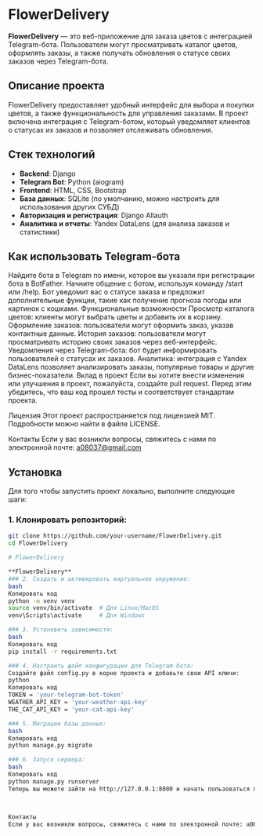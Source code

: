# FlowerDelivery

**FlowerDelivery** — это веб-приложение для заказа цветов с интеграцией Telegram-бота. Пользователи могут просматривать каталог цветов, оформлять заказы, а также получать обновления о статусе своих заказов через Telegram-бота.

## Описание проекта

FlowerDelivery предоставляет удобный интерфейс для выбора и покупки цветов, а также функциональность для управления заказами. В проект включена интеграция с Telegram-ботом, который уведомляет клиентов о статусах их заказов и позволяет отслеживать обновления.

## Стек технологий

- **Backend**: Django
- **Telegram Bot**: Python (aiogram)
- **Frontend**: HTML, CSS, Bootstrap
- **База данных**: SQLite (по умолчанию, можно настроить для использования других СУБД)
- **Авторизация и регистрация**: Django Allauth
- **Аналитика и отчеты**: Yandex DataLens (для анализа заказов и статистики)

## Как использовать Telegram-бота

Найдите бота в Telegram по имени, которое вы указали при регистрации бота в BotFather.
Начните общение с ботом, используя команду /start или /help.
Бот уведомит вас о статусе заказа и предложит дополнительные функции, такие как получение прогноза погоды или картинок с кошками.
Функциональные возможности
Просмотр каталога цветов: клиенты могут выбрать цветы и добавить их в корзину.
Оформление заказов: пользователи могут оформить заказ, указав контактные данные.
История заказов: пользователи могут просматривать историю своих заказов через веб-интерфейс.
Уведомления через Telegram-бота: бот будет информировать пользователей о статусах их заказов.
Аналитика: интеграция с Yandex DataLens позволяет анализировать заказы, популярные товары и другие бизнес-показатели.
Вклад в проект
Если вы хотите внести изменения или улучшения в проект, пожалуйста, создайте pull request. Перед этим убедитесь, что ваш код прошел тесты и соответствует стандартам проекта.

Лицензия
Этот проект распространяется под лицензией MIT. Подробности можно найти в файле LICENSE.

Контакты
Если у вас возникли вопросы, свяжитесь с нами по электронной почте: a08037@gmail.com

## Установка

Для того чтобы запустить проект локально, выполните следующие шаги:

### 1. Клонировать репозиторий:

```bash
git clone https://github.com/your-username/FlowerDelivery.git
cd FlowerDelivery

# FlowerDelivery

**FlowerDelivery**
### 2. Создать и активировать виртуальное окружение:
bash
Копировать код
python -m venv venv
source venv/bin/activate  # Для Linux/MacOS
venv\Scripts\activate     # Для Windows

### 3. Установить зависимости:
bash
Копировать код
pip install -r requirements.txt

### 4. Настроить файл конфигурации для Telegram-бота:
Создайте файл config.py в корне проекта и добавьте свои API ключи:
python
Копировать код
TOKEN = 'your-telegram-bot-token'
WEATHER_API_KEY = 'your-weather-api-key'
THE_CAT_API_KEY = 'your-cat-api-key'

### 5. Миграции базы данных:
bash
Копировать код
python manage.py migrate

### 6. Запуск сервера:
bash
Копировать код
python manage.py runserver
Теперь вы можете зайти на http://127.0.0.1:8000 и начать пользоваться приложением.



Контакты
Если у вас возникли вопросы, свяжитесь с нами по электронной почте: a08037@gmail.com

